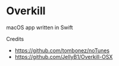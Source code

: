 # Overkill

macOS app written in Swift

Credits

- https://github.com/tombonez/noTunes
- https://github.com/JellyB1/Overkill-OSX
